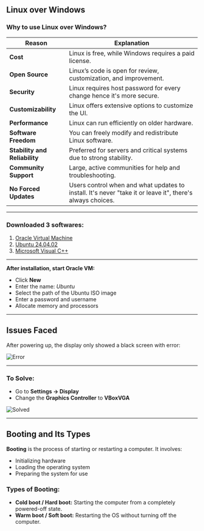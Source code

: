 ## Linux over Windows
### Why to use Linux over Windows?

| Reason                         | Explanation                                                             |
| ------------------------------ | ----------------------------------------------------------------------- |
| **Cost**                       | Linux is free, while Windows requires a paid license.                   |
| **Open Source**                | Linux’s code is open for review, customization, and improvement.        |
| **Security**                   | Linux requires host password for every change hence it's more secure.   |
| **Customizability**            | Linux offers extensive options to customize the UI.                     |
| **Performance**                | Linux can run efficiently on older hardware.                            |
| **Software Freedom**           | You can freely modify and redistribute Linux software.                  |
| **Stability and Reliability**  | Preferred for servers and critical systems due to strong stability.     |
| **Community Support**          | Large, active communities for help and troubleshooting.                 |
| **No Forced Updates**          | Users control when and what updates to install. It's never "take it or leave it", there's always choices.|

---

### Downloaded 3 softwares:
1. [Oracle Virtual Machine](https://download.virtualbox.org/virtualbox/7.0.20/VirtualBox-7.0.20-163906-Win.exe)
2. [Ubuntu 24.04.02](https://login.gndec.ac.in/ubuntu-24.04.2-desktop-amd64.iso)
3. [Microsoft Visual C++](https://download.visualstudio.microsoft.com/download/pr/40b59c73-1480-4caf-ab5b-4886f176bf71/D62841375B90782B1829483AC75695CCEF680A8F13E7DE569B992EF33C6CD14A/VC_redist.x64.exe)

---

**After installation, start Oracle VM:**
- Click **New**
- Enter the name: *Ubuntu*
- Select the path of the Ubuntu ISO image
- Enter a password and username
- Allocate memory and processors

---

## Issues Faced

After powering up, the display only showed a black screen with error:

![Error](../images/error.jpg)

---

### To Solve:
- Go to **Settings → Display**
- Change the **Graphics Controller** to **VBoxVGA**

![Solved](../images/resolved.jpg)

---

## Booting and Its Types

**Booting** is the process of starting or restarting a computer. It involves:
- Initializing hardware
- Loading the operating system
- Preparing the system for use

### Types of Booting:
- **Cold boot / Hard boot:** Starting the computer from a completely powered-off state.
- **Warm boot / Soft boot:** Restarting the OS without turning off the computer.

